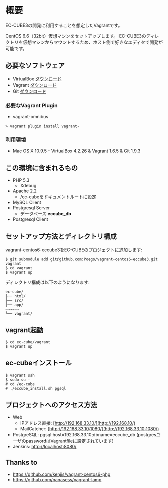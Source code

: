 # 概要
EC-CUBE3の開発に利用することを想定したVagrantです。

CentOS 6.6（32bit）仮想マシンをセットアップします。
EC-CUBE3のディレクトリを仮想マシンからマウントするため、ホスト側で好きなエディタで開発が可能です。

## 必要なソフトウェア

* VirtualBox  [ダウンロード](https://www.virtualbox.org/wiki/Downloads)
* Vagrant  [ダウンロード](http://downloads.vagrantup.com/)
* Git  [ダウンロード](http://git-scm.com/downloads)

### 必要なVagrant Plugin
* vagrant-omnibus
```
> vagrant plugin install vagrant-
```

### 利用環境

+ Mac OS X 10.9.5 - VirtualBox 4.2.26 & Vagrant 1.6.5 & Git 1.9.3

## この環境に含まれるもの

* PHP 5.3
  * Xdebug
* Apache 2.2
  * /ec-cubeをドキュメントルートに設定
* MySQL Client
* Postgresql Server
  * データベース **eccube_db**
* Postgresql Client

## セットアップ方法とディレクトリ構成

vagrant-centos6-eccube3をEC-CUBEのプロジェクトに追加します:

    $ git submodule add git@github.com:Poego/vagrant-centos6-eccube3.git vagrant
    $ cd vagrant
    $ vagrant up

ディレクトリ構成は以下のようになります:

    ec-cube/
    ├── html/
    ├── src/
    ├── app/
    ~~~~~~
    └── vagrant/

## vagrant起動
```
$ cd ec-cube/vagrant
$ vagrant up
```

## ec-cubeインストール
```
$ vagrant ssh
$ sudo su -
# cd /ec-cube
# ./eccube_install.sh pgsql
```

## プロジェクトへのアクセス方法

* Web
  * IPアドレス直接: [http://192.168.33.10/](http://192.168.10/)
  * MailCatcher: [http://192.168.33.10:1080/](http://192.168.33.10:1080/)
* PostgreSQL: pgsql:host=192.168.33.10;dbname=eccube_db (postgresユーザのpasswordはVagrantfileに設定されています)
* Jenkins: [http://localhost:8080/](http://localhost:8080/)

## Thanks to

* https://github.com/kenjis/vagrant-centos6-php
* https://github.com/nanasess/vagrant-lamp
